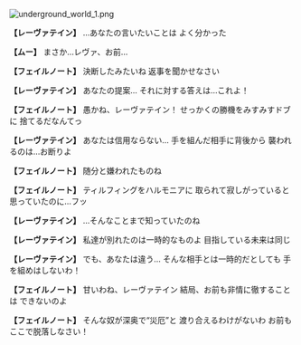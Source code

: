 
![underground_world_1.png](../images/backgrounds/underground_world_1.png)

**【レーヴァテイン】**
…あなたの言いたいことは
よく分かった

**【ムー】**
まさか…レヴァ、お前…

**【フェイルノート】**
決断したみたいね
返事を聞かせなさい

**【レーヴァテイン】**
あなたの提案…
それに対する答えは…これよ！

**【フェイルノート】**
愚かね、レーヴァテイン！
せっかくの勝機をみすみすドブに
捨てるだなんてっ

**【レーヴァテイン】**
あなたは信用ならない…
手を組んだ相手に背後から
襲われるのは…お断りよ

**【フェイルノート】**
随分と嫌われたものね

**【フェイルノート】**
ティルフィングをハルモニアに
取られて寂しがっていると
思っていたのに…フッ

**【レーヴァテイン】**
…そんなことまで知っていたのね

**【レーヴァテイン】**
私達が別れたのは一時的なものよ
目指している未来は同じ

**【レーヴァテイン】**
でも、あなたは違う…
そんな相手とは一時的だとしても
手を組めはしないわ！

**【フェイルノート】**
甘いわね、レーヴァテイン
結局、お前も非情に徹することは
できないのよ

**【フェイルノート】**
そんな奴が深奥で“災厄”と
渡り合えるわけがないわ
お前もここで脱落しなさい！